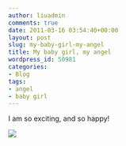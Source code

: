 ```yaml
---
author: liuadmin
comments: true
date: 2011-03-16 03:54:40+00:00
layout: post
slug: my-baby-girl-my-angel
title: My baby girl, my angel
wordpress_id: 50981
categories:
- Blog
tags:
- angel
- baby girl
---
```


I am so exciting, and so happy!

[![](http://cdn1.martinliu.cn/wp-content/uploads/2011/03/IMG_2403_调整大小.jpg)](http://martinliu.cn/2011/03/my-baby-girl-my-angel.html/img_2403_%e8%b0%83%e6%95%b4%e5%a4%a7%e5%b0%8f)


